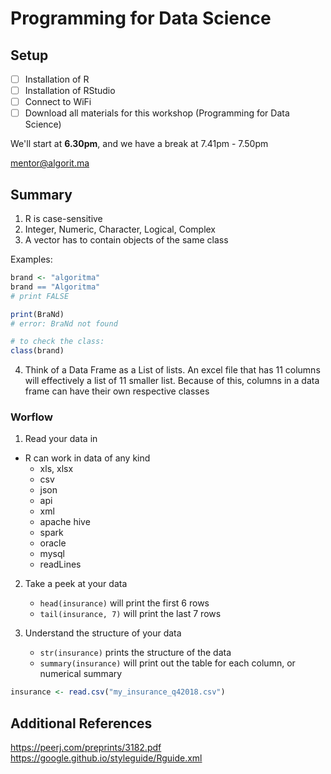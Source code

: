 # Programming for Data Science
## Setup

- [ ] Installation of R
- [ ] Installation of RStudio
- [ ] Connect to WiFi
- [ ] Download all materials for this workshop (Programming for Data Science)

We'll start at **6.30pm**, and we have a break at 7.41pm - 7.50pm

mentor@algorit.ma

## Summary
1. R is case-sensitive
2. Integer, Numeric, Character, Logical, Complex
3. A vector has to contain objects of the same class

Examples:
```r
brand <- "algoritma"
brand == "Algoritma"
# print FALSE

print(BraNd)
# error: BraNd not found

# to check the class:
class(brand)
```

4. Think of a Data Frame as a List of lists. An excel file that has 11 columns will effectively a list of 11 smaller list. Because of this, columns in a data frame can have their own respective classes

### Worflow
1. Read your data in
- R can work in data of any kind
    - xls, xlsx
    - csv
    - json
    - api
    - xml
    - apache hive
    - spark
    - oracle
    - mysql
    - readLines

2. Take a peek at your data
    - `head(insurance)` will print the first 6 rows
    - `tail(insurance, 7)` will print the last 7 rows

3. Understand the structure of your data
    - `str(insurance)` prints the structure of the data
    - `summary(insurance)` will print out the table for each column, or numerical summary

```r
insurance <- read.csv("my_insurance_q42018.csv")

```














## Additional References
https://peerj.com/preprints/3182.pdf
https://google.github.io/styleguide/Rguide.xml


